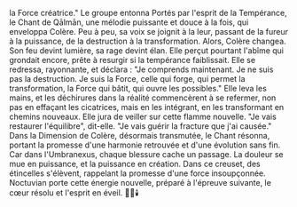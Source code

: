 la Force créatrice."
Le groupe entonna
Portés par l'esprit de la Tempérance,
le Chant de Qālmān,
une mélodie puissante
et douce à la fois,
qui enveloppa Colère.
Peu à peu,
sa voix se joignit à la leur,
passant de la fureur à la puissance,
de la destruction à la transformation.
Alors,
Colère changea.
Son feu devint lumière,
sa rage devint élan.
Elle perçut pourtant l'abîme qui grondait encore,
prête à resurgir si la tempérance faiblissait.
Elle se redressa,
rayonnante,
et déclara :
"Je comprends maintenant.
Je ne suis pas la destruction.
Je suis la Force, celle qui forge,
qui permet la transformation,
la Force qui bâtit,
qui ouvre les possibles."
Elle leva les mains,
et les déchirures dans la réalité
commencèrent à se refermer,
non pas en effaçant les cicatrices,
mais en les intégrant,
en les transformant
en chemins nouveaux.
Elle jura de veiller sur cette flamme nouvelle.
"Je vais restaurer l'équilibre",
dit-elle.
"Je vais guérir la fracture
que j'ai causée."
Dans la Dimension de Colère,
désormais transmutée,
le Chant résonna,
portant la promesse
d'une harmonie retrouvée
et d'une évolution sans fin.
Car dans l'Umbranexus,
chaque blessure cache un passage.
La douleur se mue en puissance,
et la puissance en création.
Dans ce creuset, des étincelles s'élèvent,
rappelant la promesse d'une force insoupçonnée.
Noctuvian porte cette énergie nouvelle,
préparé à l'épreuve suivante,
le cœur résolu et l'esprit en éveil.
🌌🔥🕯️

